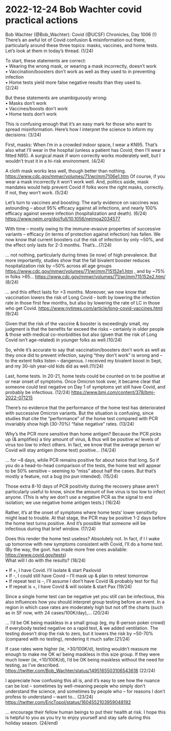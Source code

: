 # 2022-12-24 Bob Wachter covid practical actions

Bob Wachter (@Bob_Wachter): Covid (@UCSF) Chronicles, Day 1006 (!)  
There’s an awful lot of Covid confusion & misinformation out there, particularly around these three topics: masks, vaccines, and home tests. Let’s look at them in today’s thread. (1/24)

To start, these statements are correct:  
• Wearing the wrong mask, or wearing a mask incorrectly, doesn’t work  
• Vaccination/boosters don’t work as well as they used to in preventing infection   
• Home tests yield more false negative results than they used to.   
(2/24)

But these statements are unambiguously wrong:  
• Masks don’t work  
• Vaccines/boosts don’t work  
• Home tests don’t work  

This is confusing enough that it’s an easy mark for those who want to spread misinformation. Here’s how I interpret the science to inform my decisions: (3/24)

First, masks: When I’m in a crowded indoor space, I wear a KN95. That’s also what I’ll wear in the hospital (unless a patient has Covid; then I’ll wear a fitted N95). A surgical mask if worn correctly works moderately well, but I wouldn’t trust it in a hi-risk environment. (4/24)

A cloth mask works less well, though better than nothing. https://www.cdc.gov/mmwr/volumes/71/wr/mm7106e1.htm 
Of course, if you wear a mask incorrectly it won’t work well. And, politics aside, mask mandates would help prevent Covid if folks wore the right masks, correctly. If not, they won’t work. (5/24)

Let’s turn to vaccines and boosting: The early evidence on vaccines was astounding – about 95% efficacy against all infections, and nearly 100% efficacy against severe infection (hospitalization and death). (6/24) https://www.nejm.org/doi/full/10.1056/nejmoa2034577

With time – mostly owing to the immune-evasive properties of successive variants – efficacy (in terms of protection against infection) has fallen. We now know that current boosters cut the risk of infection by only ~50%, and the effect only lasts for 2-3 months. That’s...(7/24)

 ... not nothing, particularly during times (ie now) of high prevalence. But more importantly, studies show that the fall bivalent booster reduces hospitalization risk by ~50% across all age groups https://www.cdc.gov/mmwr/volumes/71/wr/mm715152e1.htm , and by ~75% in folks >65... https://www.cdc.gov/mmwr/volumes/71/wr/mm715152e2.htm/ (8/24)

 ... and this effect lasts for >3 months. Moreover, we now know that vaccination lowers the risk of Long Covid – both by lowering the infection rate in those first few months, but also by lowering the rate of LC in those who get Covid. https://www.nytimes.com/article/long-covid-vaccines.html  (9/24)

Given that the risk of the vaccine & booster is exceedingly small, my judgment is that the benefits far exceed the risks – certainly in older people & those with medical co-morbidities but also (given that the risk of Long Covid isn’t age-related) in younger folks as well.(10/24)

So, while it’s accurate to say that vaccination/boosters don’t work as well as they once did to prevent infection, saying “they don’t work” is wrong and – to the extent folks listen – dangerous. I received my bivalent boost in Sept, and my 30-ish year-old kids did as well.(11/24)

Last, home tests. In 20-21, home tests could be counted on to be positive at or near onset of symptoms. Once Omicron took over, it became clear that someone could test negative on Day 1 of symptoms yet still have Covid, and probably be infectious. (12/24) https://www.bmj.com/content/378/bmj-2022-071215

There’s no evidence that the performance of the home test has deteriorated with successive Omicron variants. But the situation is confusing, since studies that cite the “performance” of the home test compared with PCR invariably show high (30-70%) “false negative” rates. (13/24)

Why’s the PCR more sensitive than home antigen? Because the PCR picks up (& amplifies) a tiny amount of virus, & thus will be positive w/ levels of virus too low to infect others. In fact, we know that the average person w/ Covid will stay antigen (home test) positive… (14/24)

 ... for ~8 days, while PCR remains positive for about twice that long. So if you do a head-to-head comparison of the tests, the home test will appear to be 50% sensitive – seeming to “miss” about half the cases. 
But that’s mostly a feature, not a bug (no pun intended).
(15/24)

Those extra 8-10 days of PCR positivity during the recovery phase aren’t particularly useful to know, since the amount of live virus is too low to infect anyone. (This is why we don’t use a negative PCR as the signal to end isolation; we use negative home antigen tests.) (16/24)

Rather, it’s at the onset of symptoms where home tests’ lower sensitivity might lead to trouble. At that stage, the PCR may be positive 1-2 days before the home test turns positive. And it’s possible that someone will be infectious during that brief window. (17/24)

Does this render the home test useless? Absolutely not. In fact, if I I wake up tomorrow with new symptoms consistent with Covid, I’ll do a home test. (By the way, the govt. has made more free ones available: https://www.covid.gov/tests)  
What will I do with the results? (18/24)

• If +, I have Covid. I’ll isolate & start Paxlovid   
• If -, I could still have Covid – I’ll mask up & plan to retest tomorrow   
• If repeat test is -, I’ll assume I don’t have Covid (& probably test for flu)   
• If repeat is +, I have Covid & will isolate & start Pax (19/24)  

Since a single home test can be negative yet you still can be infectious, this also influences how you should interpret group testing before an event. In a region in which case rates are moderately high but not off the charts (such as in SF now, with 24 cases/100K/day),… (20/24)

 ... I’d be OK being maskless in a small group (eg, my 8-person poker crowd) if everybody tested negative on a rapid test, & we added ventilation. The testing doesn’t drop the risk to zero, but it lowers the risk by ~50-70% (compared with no testing), rendering it much safer.(21/24)

If case rates were higher (ie, >30/100K/d), testing wouldn’t reassure me enough to make me OK w/ being maskless in this size group. If they were much lower (ie, <10/100K/d), I’d be OK being maskless without the need for testing, as I’ve described. https://twitter.com/Bob_Wachter/status/1495165503106543618 (22/24)

I appreciate how confusing this all is, and it’s easy to see how the nuance can be lost – sometimes by well-meaning people who simply don’t understand the science, and sometimes by people who – for reasons I don’t profess to understand – want to… (23/24) https://twitter.com/EricTopol/status/1604552103959048192

 ... encourage their fellow human beings to put their health at risk. 
I hope this is helpful to you as you try to enjoy yourself and stay safe during this holiday season. (24/end)  


